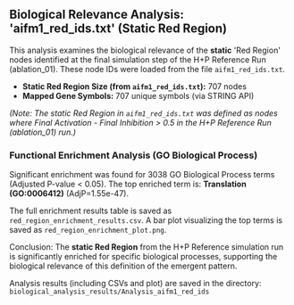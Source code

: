## Biological Relevance Analysis: 'aifm1_red_ids.txt' (Static Red Region)

This analysis examines the biological relevance of the **static** 'Red Region' nodes identified at the final simulation step of the H+P Reference Run (ablation_01). These node IDs were loaded from the file `aifm1_red_ids.txt`.

- **Static Red Region Size (from `aifm1_red_ids.txt`):** 707 nodes
- **Mapped Gene Symbols:** 707 unique symbols (via STRING API)

_(Note: The static Red Region in `aifm1_red_ids.txt` was defined as nodes where Final Activation - Final Inhibition > 0.5 in the H+P Reference Run (ablation_01) run.)_

### Functional Enrichment Analysis (GO Biological Process)
Significant enrichment was found for 3038 GO Biological Process terms (Adjusted P-value < 0.05).
The top enriched term is: **Translation (GO:0006412)** (AdjP=1.55e-47).

The full enrichment results table is saved as `red_region_enrichment_results.csv`.
A bar plot visualizing the top terms is saved as `red_region_enrichment_plot.png`.

Conclusion: The **static Red Region** from the H+P Reference simulation run is significantly enriched for specific biological processes, supporting the biological relevance of this definition of the emergent pattern.

Analysis results (including CSVs and plot) are saved in the directory: `biological_analysis_results/Analysis_aifm1_red_ids`
